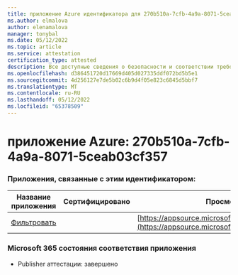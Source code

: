 ```yaml
---
title: приложение Azure идентификатора для 270b510a-7cfb-4a9a-8071-5ceab03cf357
ms.author: elmalova
author: elenamalova
manager: tonybal
ms.date: 05/12/2022
ms.topic: article
ms.service: attestation
certification_type: attested
description: Все доступные сведения о безопасности и соответствии требованиям для 270b510a-7cfb-4a9a-8071-5ceab03cf357.
ms.openlocfilehash: d386451720d17669d405d027335ddf072bd5b5e1
ms.sourcegitcommit: 4d256127e7de5b02c6b9d4f05e823c6845d5bbf7
ms.translationtype: MT
ms.contentlocale: ru-RU
ms.lasthandoff: 05/12/2022
ms.locfileid: "65378509"
---
```

# <a name="azure-app-id-270b510a-7cfb-4a9a-8071-5ceab03cf357"></a>приложение Azure: 270b510a-7cfb-4a9a-8071-5ceab03cf357


### <a name="apps-associated-with-this-id"></a>Приложения, связанные с этим идентификатором:
| **Название приложения** | **Сертифицировано** | **Просмотр в AppSource** |
|--------------|---------------|-----------------------|
| [Фильтровать](../forward/WA200002545.md) |  | [https://appsource.microsoft.com/product/office/WA200002545](https://appsource.microsoft.com/product/office/WA200002545) |

### <a name="microsoft-365-app-compliance-status"></a>Microsoft 365 состояния соответствия приложения
- Publisher аттестации: завершено
